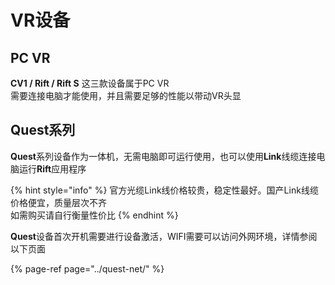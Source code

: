 # VR设备

## PC VR

**CV1 / Rift / Rift S** 这三款设备属于PC VR  
需要连接电脑才能使用，并且需要足够的性能以带动VR头显

## Quest系列

**Quest**系列设备作为一体机，无需电脑即可运行使用，也可以使用**Link**线缆连接电脑运行**Rift**应用程序

{% hint style="info" %}
官方光缆Link线价格较贵，稳定性最好。国产Link线缆价格便宜，质量层次不齐  
如需购买请自行衡量性价比
{% endhint %}

**Quest**设备首次开机需要进行设备激活，WIFI需要可以访问外网环境，详情参阅以下页面

{% page-ref page="../quest-net/" %}



